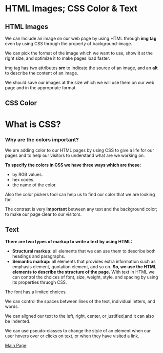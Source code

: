 # HTML Images; CSS Color & Text
## HTML Images
We can Include an image on our web page by using HTML through **img tag** even by using CSS through the property of background-image. 

We can pick the format of the image which we want to use, show it at the right size, and optimize it to make pages load faster.

img tag has two attributes **src** to indicate the source of an image, and an **alt** to describe the content of an image.

We should save our images at the size which we will use them on our web page and in the appropriate format.
## CSS Color
# What is CSS? 
### Why are the colors important? 

We are adding color to our HTML pages by using CSS to give a life for our pages and to help our visitors to understand what are we working on.

**To specify the colors in CSS we have three ways which are these:**
- by RGB values.
- hex codes.
- the name of the color. 

Also the color pickers tool can help us to find our color that we are looking for.

The contrast is very **important** between any text and the background color; to make our page clear to our visitors.
## Text
**There are two types of markup to write a text by using HTML:**
- **Structural markup:** all elements that we can use them to describe both headings and paragraphs.
- **Semantic markup:** all elements that provides extra information such as emphasis element, quotation element, and so on.
**So, we use the HTML elements to describe the structure of the page.**
With text in HTML we can  control the choices of font, size, weight, style, and spacing by using its properties thruogh CSS.

The font has a limited choices.

We can control the spaces between lines of the text, individual letters, and words. 

We can aligned our text to the left, right, center, or justified,and it can also be indented.

We can use pseudo-classes to change the style of an element when our user hovers over or clicks on text, or when they have visited a link.


[Main Page](https://basma23.github.io/reading-notes/)
